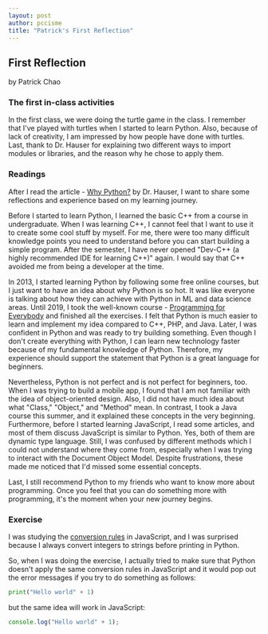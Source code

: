 ```yaml
---
layout: post
author: pccisme
title: "Patrick's First Reflection"
---
```


## First Reflection

by Patrick Chao

### The first in-class activities

In the first class, we were doing the turtle game in the class. I remember that I've played with turtles when I started to learn Python. Also, because of lack of creativity, I am impressed by how people have done with turtles. Last, thank to Dr. Hauser for explaining two different ways to import modules or libraries, and the reason why he chose to apply them. 

### Readings

After I read the article - [Why Python?](https://inf380p.github.io/reading/why-python.html) by Dr. Hauser, I want to share some reflections and experience based on my learning journey.

Before I started to learn Python, I learned the basic C++ from a course in undergraduate. When I was learning C++, I cannot feel that I want to use it to create some cool stuff by myself. For me, there were too many difficult knowledge points you need to understand before you can start building a simple program. After the semester, I have never opened "Dev-C++ (a highly recommended IDE for learning C++)" again. I would say that C++ avoided me from being a developer at the time.

In 2013, I started learning Python by following some free online courses, but I just want to have an idea about why Python is so hot. It was like everyone is talking about how they can achieve with Python in ML and data science areas. Until 2019, I took the well-known course - [Programming for Everybody](https://www.coursera.org/learn/python) and finished all the exercises. I felt that Python is much easier to learn and implement my idea compared to C++, PHP, and Java. Later, I was confident in Python and was ready to try building something. Even though I don't create everything with Python, I can learn new technology faster because of my fundamental knowledge of Python. Therefore, my experience should support the statement that Python is a great language for beginners.

Nevertheless, Python is not perfect and is not perfect for beginners, too. When I was trying to build a mobile app, I found that I am not familiar with the idea of object-oriented design. Also, I did not have much idea about what "Class," "Object," and "Method" mean. In contrast, I took a Java course this summer, and it explained these concepts in the very beginning. Furthermore, before I started learning JavaScript, I read some articles, and most of them discuss JavaScript is similar to Python. Yes, both of them are dynamic type language. Still, I was confused by different methods which I could not understand where they come from, especially when I was trying to interact with the Document Object Model. Despite frustrations, these made me noticed that I'd missed some essential concepts.

Last, I still recommend Python to my friends who want to know more about programming. Once you feel that you can do something more with programming, it's the moment when your new journey begins.

### Exercise

I was studying the [conversion rules](https://dmitripavlutin.com/javascriptss-addition-operator-demystified/) in JavaScript, and I was surprised because I always convert integers to strings before printing in Python. 

So, when I was doing the exercise, I actually tried to make sure that Python doesn't apply the same conversion rules in JavaScript and it would pop out the error messages if you try to do something as follows:

```python
print("Hello world" + 1)
```

but the same idea will work in JavaScript:

```javascript
console.log("Hello world" + 1);
```

